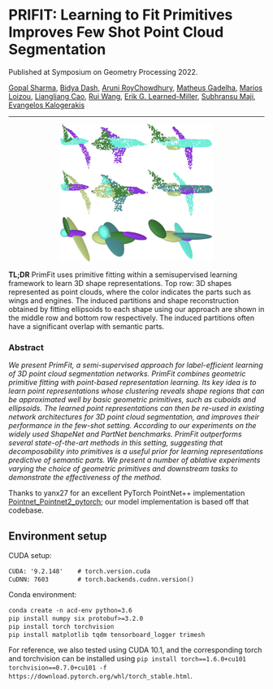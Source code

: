 # PRIFIT: Learning to Fit Primitives Improves Few Shot Point Cloud Segmentation
Published at Symposium on Geometry Processing 2022.

[Gopal Sharma](https://hippogriff.github.io/), [Bidya Dash](https://www.linkedin.com/in/bidyadash/), [Aruni RoyChowdhury](https://arunirc.github.io/), [Matheus Gadelha](http://mgadelha.me/), [Marios Loizou](https://marios2019.github.io/), [Liangliang Cao](http://llcao.net/), [Rui Wang](https://people.cs.umass.edu/~ruiwang/), [Erik G. Learned-Miller](https://people.cs.umass.edu/~elm/), [Subhransu Maji](https://people.cs.umass.edu/~smaji/), [Evangelos Kalogerakis](https://people.cs.umass.edu/~kalo/)

***
<p align="center">
  <img src="snip.PNG" alt="drawing" width="300"/>
</p>

**TL;DR** PrimFit uses primitive fitting within a semisupervised
learning framework to learn 3D shape representations.
Top row: 3D shapes represented as point clouds, where the
color indicates the parts such as wings and engines. The induced
partitions and shape reconstruction obtained by fitting ellipsoids to
each shape using our approach are shown in the middle row and
bottom row respectively. The induced partitions often have a significant
overlap with semantic parts.

### Abstract
_We present PrimFit, a  semi-supervised approach for label-efficient learning of 3D point cloud segmentation networks. 
PrimFit combines geometric primitive fitting with point-based representation learning. Its key idea is to learn point representations whose clustering reveals shape regions that can be approximated well by
basic geometric primitives, such as cuboids and ellipsoids. The learned point representations can then be re-used in existing network architectures for 3D point cloud segmentation,
and improves their performance in the few-shot setting. According to our experiments on the widely used ShapeNet and PartNet benchmarks.
PrimFit outperforms several state-of-the-art methods in this setting, suggesting that decomposability into primitives is a useful prior for learning representations predictive of semantic parts.
We present a number of ablative experiments varying the choice of geometric primitives and downstream tasks to demonstrate the effectiveness of the method._

Thanks to yanx27 for an excellent PyTorch PointNet++ implementation [Pointnet_Pointnet2_pytorch](https://github.com/yanx27/Pointnet_Pointnet2_pytorch); our model implementation is based off that codebase.

## Environment setup

CUDA setup:
```
CUDA: '9.2.148'    # torch.version.cuda
CuDNN: 7603        # torch.backends.cudnn.version()
```

Conda environment:
```
conda create -n acd-env python=3.6
pip install numpy six protobuf>=3.2.0
pip install torch torchvision
pip install matplotlib tqdm tensorboard_logger trimesh
```

For reference, we also tested using CUDA 10.1, and the corresponding torch and torchvision can be installed using `pip install torch==1.6.0+cu101 torchvision==0.7.0+cu101 -f https://download.pytorch.org/whl/torch_stable.html`.
